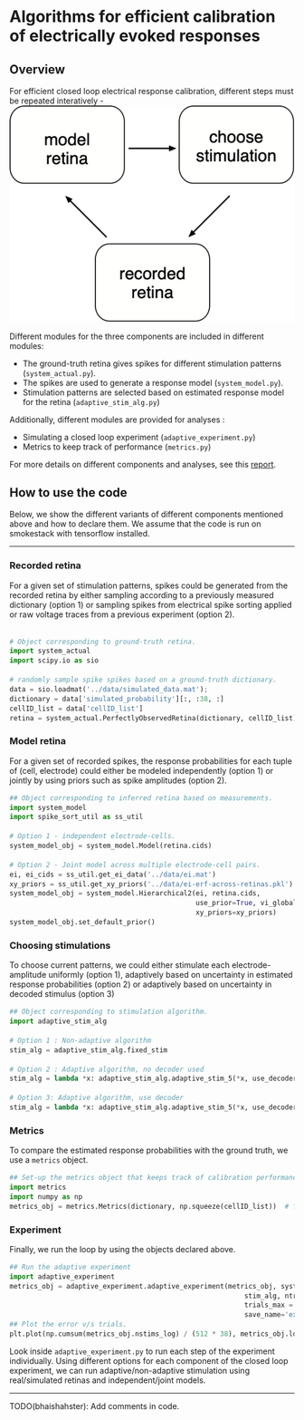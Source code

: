 # Algorithms for efficient calibration of electrically evoked responses

## Overview
For efficient closed loop electrical response calibration, different steps must be repeated interatively - ![flow](doc/flow.png)

Different modules for the three components are included in different modules: 
* The ground-truth retina gives spikes for different stimulation patterns (`system_actual.py`).
* The spikes are used to generate a response model (`system_model.py`).
* Stimulation patterns are selected based on estimated response model for the retina (`adaptive_stim_alg.py`)

Additionally, different modules are provided for analyses : 
* Simulating a closed loop experiment (`adaptive_experiment.py`)
* Metrics to keep track of performance (`metrics.py`)

For more details on different components and analyses, see this [report](doc/report.pdf).

## How to use the code

Below, we show the different variants of different components mentioned above and how to declare them.
We assume that the code is run on smokestack with tensorflow installed. 

---
### Recorded retina

For a given set of stimulation patterns, spikes could be generated from the recorded retina by either sampling according to a previously measured dictionary (option 1) or sampling spikes from electrical spike sorting applied or raw voltage traces from a previous experiment (option 2).

```python

# Object corresponding to ground-truth retina.
import system_actual
import scipy.io as sio

# randomly sample spike spikes based on a ground-truth dictionary.
data = sio.loadmat('../data/simulated_data.mat');
dictionary = data['simulated_probability'][:, :38, :]
cellID_list = data['cellID_list']
retina = system_actual.PerfectlyObservedRetina(dictionary, cellID_list)
```

### Model retina

For a given set of recorded spikes, the response probabilities for each tuple of (cell, electrode) could either be modeled independently (option 1) or jointly by using priors such as spike amplitudes (option 2).

```python
## Object corresponding to inferred retina based on measurements.
import system_model
import spike_sort_util as ss_util

# Option 1 - independent electrode-cells.
system_model_obj = system_model.Model(retina.cids)

# Option 2 - Joint model across multiple electrode-cell pairs.
ei, ei_cids = ss_util.get_ei_data('../data/ei.mat')
xy_priors = ss_util.get_xy_priors('../data/ei-erf-across-retinas.pkl')
system_model_obj = system_model.Hierarchical2(ei, retina.cids, 
                                              use_prior=True, vi_global=True,
                                              xy_priors=xy_priors)
system_model_obj.set_default_prior()
```

### Choosing stimulations

To choose current patterns, we could either stimulate each electrode-amplitude uniformly (option 1), adaptively based on uncertainty in estimated response probabilities (option 2) or adaptively based on uncertainty in decoded stimulus (option 3)

```python 
## Object corresponding to stimulation algorithm.
import adaptive_stim_alg

# Option 1 : Non-adaptive algorithm
stim_alg = adaptive_stim_alg.fixed_stim

# Option 2 : Adaptive algorithm, no decoder used
stim_alg = lambda *x: adaptive_stim_alg.adaptive_stim_5(*x, use_decoder=False)

# Option 3: Adaptive algorithm, use decoder
stim_alg = lambda *x: adaptive_stim_alg.adaptive_stim_5(*x, use_decoder=True)

```

### Metrics

To compare the estimated response probabilities with the ground truth, we use a `metrics` object.

```python 
## Set-up the metrics object that keeps track of calibration performance.
import metrics
import numpy as np
metrics_obj = metrics.Metrics(dictionary, np.squeeze(cellID_list))  # first arg is supposed be the target.
```

### Experiment

Finally, we run the loop by using the objects declared above. 

```python 
## Run the adaptive experiment
import adaptive_experiment
metrics_obj = adaptive_experiment.adaptive_experiment(metrics_obj, system_model_obj, retina, 
                                                          stim_alg, ntrials_per_phase=2, 
                                                          trials_max = 25, n_amps=38, 
                                                          save_name='expt_name')
## Plot the error v/s trials. 
plt.plot(np.cumsum(metrics_obj.nstims_log) / (512 * 38), metrics_obj.loss_sig, '-*')
```

Look inside `adaptive_experiment.py` to run each step of the experiment individually. Using different options for each component of the closed loop experiment, we can run adaptive/non-adaptive stimulation using real/simulated retinas and independent/joint models. 

                                                                     
---
TODO(bhaishahster): Add comments in code.

